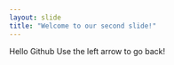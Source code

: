 ```yaml
---
layout: slide
title: "Welcome to our second slide!"
---
```

Hello Github
Use the left arrow to go back!